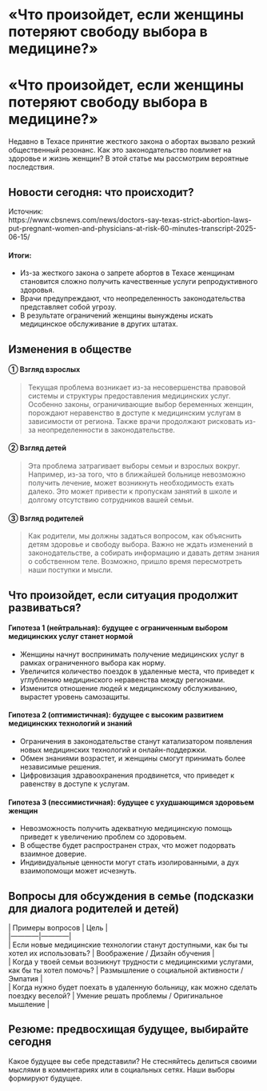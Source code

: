 # «Что произойдет, если женщины потеряют свободу выбора в медицине?»

<h1>«Что произойдет, если женщины потеряют свободу выбора в медицине?»</h1>
<p>Недавно в Техасе принятие жесткого закона о абортах вызвало резкий общественный резонанс. Как это законодательство повлияет на здоровье и жизнь женщин? В этой статье мы рассмотрим вероятные последствия.</p>
<h2>Новости сегодня: что происходит?</h2>
<p>Источник:<br />
https://www.cbsnews.com/news/doctors-say-texas-strict-abortion-laws-put-pregnant-women-and-physicians-at-risk-60-minutes-transcript-2025-06-15/</p>
<h4>Итоги:</h4>
<ul>
<li>Из-за жесткого закона о запрете абортов в Техасе женщинам становится сложно получить качественные услуги репродуктивного здоровья.</li>
<li>Врачи предупреждают, что неопределенность законодательства представляет собой угрозу.</li>
<li>В результате ограничений женщины вынуждены искать медицинское обслуживание в других штатах.</li>
</ul>
<h2>Изменения в обществе</h2>
<h4>① Взгляд взрослых</h4>
<blockquote>
<p>Текущая проблема возникает из-за несовершенства правовой системы и структуры предоставления медицинских услуг. Особенно законы, ограничивающие выбор беременных женщин, порождают неравенство в доступе к медицинским услугам в зависимости от региона. Также врачи продолжают рисковать из-за неопределенности в законодательстве.</p>
</blockquote>
<h4>② Взгляд детей</h4>
<blockquote>
<p>Эта проблема затрагивает выборы семьи и взрослых вокруг. Например, из-за того, что в ближайшей больнице невозможно получить лечение, может возникнуть необходимость ехать далеко. Это может привести к пропускам занятий в школе и долгому отсутствию сотрудников вашей семьи.</p>
</blockquote>
<h4>③ Взгляд родителей</h4>
<blockquote>
<p>Как родители, мы должны задаться вопросом, как объяснить детям здоровье и свободу выбора. Важно не ждать изменений в законодательстве, а собирать информацию и давать детям знания о собственном теле. Возможно, пришло время пересмотреть наши поступки и мысли.</p>
</blockquote>
<h2>Что произойдет, если ситуация продолжит развиваться? </h2>
<h4>Гипотеза 1 (нейтральная): будущее с ограниченным выбором медицинских услуг станет нормой</h4>
<ul>
<li>Женщины начнут воспринимать получение медицинских услуг в рамках ограниченного выбора как норму.</li>
<li>Увеличится количество поездок в удаленные места, что приведет к углублению медицинского неравенства между регионами.</li>
<li>Изменится отношение людей к медицинскому обслуживанию, вырастет уровень самозащиты.</li>
</ul>
<h4>Гипотеза 2 (оптимистичная): будущее с высоким развитием медицинских технологий и знаний</h4>
<ul>
<li>Ограничения в законодательстве станут катализатором появления новых медицинских технологий и онлайн-поддержки.</li>
<li>Обмен знаниями возрастет, и женщины смогут принимать более независимые решения.</li>
<li>Цифровизация здравоохранения продвинется, что приведет к равенству в доступе к услугам.</li>
</ul>
<h4>Гипотеза 3 (пессимистичная): будущее с ухудшающимся здоровьем женщин</h4>
<ul>
<li>Невозможность получить адекватную медицинскую помощь приведет к увеличению проблем со здоровьем.</li>
<li>В обществе будет распространен страх, что может подорвать взаимное доверие.</li>
<li>Индивидуальные ценности могут стать изолированными, а дух взаимопомощи может исчезнуть.</li>
</ul>
<h2>Вопросы для обсуждения в семье (подсказки для диалога родителей и детей)</h2>
<p>| Примеры вопросов | Цель |<br />
|————|————|<br />
| Если новые медицинские технологии станут доступными, как бы ты хотел их использовать? | Воображение / Дизайн обучения |<br />
| Когда у твоей семьи возникнут трудности с медицинскими услугами, как бы ты хотел помочь? | Размышление о социальной активности / Эмпатия |<br />
| Когда нужно будет поехать в удаленную больницу, как можно сделать поездку веселой? | Умение решать проблемы / Оригинальное мышление |</p>
<h2>Резюме: предвосхищая будущее, выбирайте сегодня</h2>
<p>Какое будущее вы себе представили? Не стесняйтесь делиться своими мыслями в комментариях или в социальных сетях. Наши выборы формируют будущее.</p>

